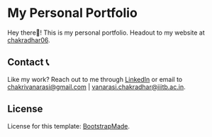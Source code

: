# My Personal Portfolio

Hey there👋! This is my personal portfolio. Headout to my website at [chakradhar06](https://chakradhar06.github.io).

## Contact 📞

Like my work? Reach out to me through [LinkedIn](https://www.linkedin.com/in/chakradhar-vanarasi-644745217/) or email to chakrivanarasi@gmail.com | vanarasi.chakradhar@iiitb.ac.in.

## License

License for this template: [BootstrapMade](https://bootstrapmade.com/license/).
